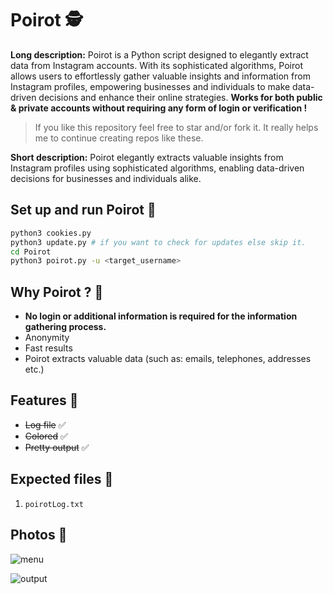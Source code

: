 # Poirot 🕵️

**Long description:** Poirot is a Python script designed to elegantly extract data from Instagram accounts. With its sophisticated algorithms, Poirot allows users to effortlessly gather valuable insights and information from Instagram profiles, empowering businesses and individuals to make data-driven decisions and enhance their online strategies. **Works for both public & private accounts without requiring any form of login or verification !**

> If you like this repository feel free to star and/or fork it. It really helps me to continue creating repos like these.

**Short description:** Poirot elegantly extracts valuable insights from Instagram profiles using sophisticated algorithms, enabling data-driven decisions for businesses and individuals alike.

## Set up and run Poirot 🚀

```bash
python3 cookies.py
python3 update.py # if you want to check for updates else skip it.
cd Poirot
python3 poirot.py -u <target_username>
```

## Why Poirot ? 🧐

- **No login or additional information is required for the information gathering process.**
- Anonymity
- Fast results
- Poirot extracts valuable data (such as: emails, telephones, addresses etc.)

## Features 🚀

- ~~Log file~~ ✅
- ~~Colored~~ ✅
- ~~Pretty output~~ ✅

## Expected files 📂

1) `poirotLog.txt`

## Photos 📸

![menu](https://github.com/new92/InstaTools/assets/94779840/02bf61c9-3676-47d3-8852-49b9432fe631)

![output](https://github.com/new92/InstaTools/assets/94779840/934689c9-5bd0-458c-bed7-9fc27171c5e1)
